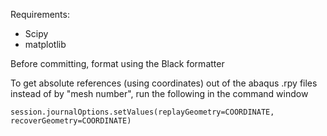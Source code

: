 Requirements:
* Scipy
* matplotlib

Before committing, format using the Black formatter

To get absolute references (using coordinates) out of the abaqus .rpy files instead of by "mesh number", run the following in the command window

`session.journalOptions.setValues(replayGeometry=COORDINATE, recoverGeometry=COORDINATE)`